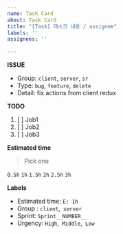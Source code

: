 ```yaml
---
name: Task Card
about: Task Card
title: "[Task] 태스크 내용 / assignee"
labels: ''
assignees: ''

---
```


**ISSUE**
- Group: ```client```, ```server```, ```sr```
- Type: ```bug```, ```feature```, ```delete```
- Detail: fix actions from client redux

**TODO**
1. [ ] Job1
2. [ ] Job2
3. [ ] Job3

**Estimated time**
> Pick one

```0.5h```
```1h```
```1.5h```
```2h```
```2.5h```
```3h```

**Labels**
- Estimated time: ```E: 1h```
- Group : ```client```,``` server```
- Sprint: ```Sprint__NUMBER__```
- Urgency: ```High```,``` Middle```,``` Low```
